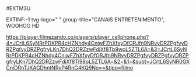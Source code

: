 #EXTM3U

EXTINF:-1 tvg-logo=" " group-title="CANAIS ENTRETENIMENTO", WOOHOO HD

https://player.filmezando.co/players/player_cellphone.php?4=JCrtL6SyNRrPDKPR4cHZNhdy4CniwFZhXfxyDfORJfn9NRvyDRZPgfvyDRZPgfvyDRZPgfryLKn7DhQ2DRZzwFdiXf8Tb9woL5ZTL6A=&3=JCrtL6SyNRrPDKPR4cHZNhdy4CniwFZhXfxyDfORJfn9NRvyDRZPgfvyDRZPgfvyDRZPgfryLKn7DhQ2DRZzwFdiXf8Tl98oL5ZTL6A=&2=&1=&subt=JCrtL6SyNR0GXCniDRnTJKAGDhntNRvP4RnG4KQ9No==&tipo=filme
